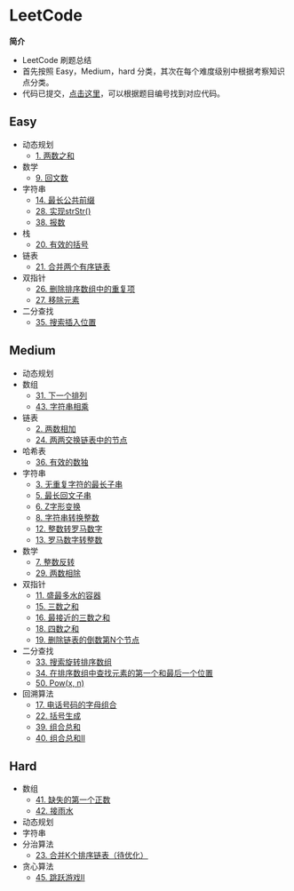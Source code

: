 # LeetCode
**简介**<br>
* LeetCode 刷题总结
* 首先按照 Easy，Medium，hard 分类，其次在每个难度级别中根据考察知识点分类。
* 代码已提交，[点击这里](https://github.com/superxinxin/myLeetCode/tree/master/src/leetCode)，可以根据题目编号找到对应代码。
## Easy
* 动态规划
  * [1. 两数之和](https://leetcode-cn.com/problems/two-sum/)
* 数学
  * [9. 回文数](https://leetcode-cn.com/problems/palindrome-number/)
* 字符串
  * [14. 最长公共前缀](https://leetcode-cn.com/problems/longest-common-prefix/)
  * [28. 实现strStr()](https://leetcode-cn.com/problems/implement-strstr/)
  * [38. 报数](https://leetcode-cn.com/problems/count-and-say/)
* 栈
  * [20. 有效的括号](https://leetcode-cn.com/problems/valid-parentheses/)
* 链表
  * [21. 合并两个有序链表](https://leetcode-cn.com/problems/merge-two-sorted-lists/)
* 双指针
  * [26. 删除排序数组中的重复项](https://leetcode-cn.com/problems/remove-duplicates-from-sorted-array/)
  * [27. 移除元素](https://leetcode-cn.com/problems/remove-element/)
* 二分查找
  * [35. 搜索插入位置](https://leetcode-cn.com/problems/search-insert-position/)
## Medium
* 动态规划
* 数组
  * [31. 下一个排列](https://leetcode-cn.com/problems/next-permutation/)
  * [43. 字符串相乘](https://leetcode-cn.com/problems/multiply-strings/)
* 链表
  * [2. 两数相加](https://leetcode-cn.com/problems/add-two-numbers/)
  * [24. 两两交换链表中的节点](https://leetcode-cn.com/problems/swap-nodes-in-pairs/)
* 哈希表
  * [36. 有效的数独](https://leetcode-cn.com/problems/valid-sudoku/)
* 字符串
  * [3. 无重复字符的最长子串](https://leetcode-cn.com/problems/longest-substring-without-repeating-characters/)
  * [5. 最长回文子串](https://leetcode-cn.com/problems/longest-palindromic-substring/)
  * [6. Z字形变换](https://leetcode-cn.com/problems/zigzag-conversion/)
  * [8. 字符串转换整数](https://leetcode-cn.com/problems/string-to-integer-atoi/)
  * [12. 整数转罗马数字](https://leetcode-cn.com/problems/integer-to-roman/)
  * [13. 罗马数字转整数](https://leetcode-cn.com/problems/roman-to-integer/)
* 数学
  * [7. 整数反转](https://leetcode-cn.com/problems/reverse-integer/)
  * [29. 两数相除](https://leetcode-cn.com/problems/divide-two-integers/)
* 双指针
  * [11. 盛最多水的容器](https://leetcode-cn.com/problems/container-with-most-water/)
  * [15. 三数之和](https://leetcode-cn.com/problems/3sum/)
  * [16. 最接近的三数之和](https://leetcode-cn.com/problems/3sum-closest/)
  * [18. 四数之和](https://leetcode-cn.com/problems/4sum/)
  * [19. 删除链表的倒数第N个节点](https://leetcode-cn.com/problems/remove-nth-node-from-end-of-list/)
* 二分查找
  * [33. 搜索旋转排序数组](https://leetcode-cn.com/problems/search-in-rotated-sorted-array/)
  * [34. 在排序数组中查找元素的第一个和最后一个位置](https://leetcode-cn.com/problems/find-first-and-last-position-of-element-in-sorted-array/)
  * [50. Pow(x, n)](https://leetcode-cn.com/problems/powx-n/)
* 回溯算法
  * [17. 电话号码的字母组合](https://leetcode-cn.com/problems/letter-combinations-of-a-phone-number/)
  * [22. 括号生成](https://leetcode-cn.com/problems/generate-parentheses/)
  * [39. 组合总和](https://leetcode-cn.com/problems/combination-sum/)
  * [40. 组合总和II](https://leetcode-cn.com/problems/combination-sum-ii/)

## Hard
* 数组
  * [41. 缺失的第一个正数](https://leetcode-cn.com/problems/first-missing-positive/)
  * [42. 接雨水](https://leetcode-cn.com/problems/trapping-rain-water/)
* 动态规划
* 字符串
* 分治算法
  * [23. 合并K个排序链表（待优化）](https://leetcode-cn.com/problems/merge-k-sorted-lists/)
* 贪心算法
  * [45. 跳跃游戏II](https://leetcode-cn.com/problems/jump-game-ii/)
